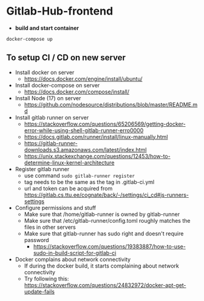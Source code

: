 # Gitlab-Hub-frontend

- **build and start container**
```
docker-compose up
```

## To setup CI / CD on new server
- Install docker on server
  - https://docs.docker.com/engine/install/ubuntu/
- Install docker-compose on server
  - https://docs.docker.com/compose/install/
- Install Node (17) on server
  - https://github.com/nodesource/distributions/blob/master/README.md
- Install gitlab runner on server
  - https://stackoverflow.com/questions/65206569/getting-docker-error-while-using-shell-gitlab-runner-erro0000
  - https://docs.gitlab.com/runner/install/linux-manually.html
  - https://gitlab-runner-downloads.s3.amazonaws.com/latest/index.html
  - https://unix.stackexchange.com/questions/12453/how-to-determine-linux-kernel-architecture
- Register gitlab runner
  - use command `sudo gitlab-runner register`
  - tag needs to be the same as the tag in .gitlab-ci.yml
  - url and token can be acquired from https://gitlab.cs.ttu.ee/cognate/back/-/settings/ci_cd#js-runners-settings
- Configure permissions and stuff
  - Make sure that /home/gitlab-runner is owned by gitlab-runner
  - Make sure that /etc/gitlab-runner/config.toml roughly matches the files in other servers
  - Make sure that gitlab-runner has sudo right and doesn't require password
    - https://stackoverflow.com/questions/19383887/how-to-use-sudo-in-build-script-for-gitlab-ci
- Docker complains about network connectivity
  - If during the docker build, it starts complaining about network connectivity
  - Try following this: https://stackoverflow.com/questions/24832972/docker-apt-get-update-fails